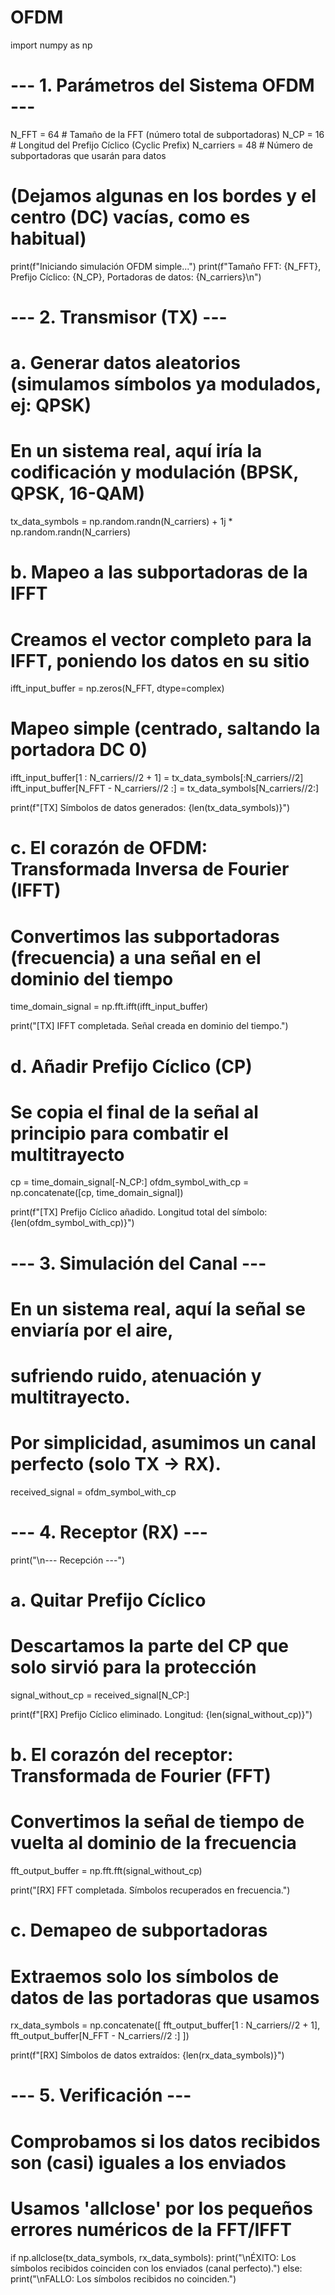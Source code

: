 # OFDM

import numpy as np

# --- 1. Parámetros del Sistema OFDM ---
N_FFT = 64         # Tamaño de la FFT (número total de subportadoras)
N_CP = 16          # Longitud del Prefijo Cíclico (Cyclic Prefix)
N_carriers = 48    # Número de subportadoras que usarán para datos
# (Dejamos algunas en los bordes y el centro (DC) vacías, como es habitual)

print(f"Iniciando simulación OFDM simple...")
print(f"Tamaño FFT: {N_FFT}, Prefijo Cíclico: {N_CP}, Portadoras de datos: {N_carriers}\n")

# --- 2. Transmisor (TX) ---

# a. Generar datos aleatorios (simulamos símbolos ya modulados, ej: QPSK)
# En un sistema real, aquí iría la codificación y modulación (BPSK, QPSK, 16-QAM)
tx_data_symbols = np.random.randn(N_carriers) + 1j * np.random.randn(N_carriers)

# b. Mapeo a las subportadoras de la IFFT
# Creamos el vector completo para la IFFT, poniendo los datos en su sitio
ifft_input_buffer = np.zeros(N_FFT, dtype=complex)

# Mapeo simple (centrado, saltando la portadora DC 0)
ifft_input_buffer[1 : N_carriers//2 + 1] = tx_data_symbols[:N_carriers//2]
ifft_input_buffer[N_FFT - N_carriers//2 :] = tx_data_symbols[N_carriers//2:]

print(f"[TX] Símbolos de datos generados: {len(tx_data_symbols)}")

# c. El corazón de OFDM: Transformada Inversa de Fourier (IFFT)
# Convertimos las subportadoras (frecuencia) a una señal en el dominio del tiempo
time_domain_signal = np.fft.ifft(ifft_input_buffer)

print("[TX] IFFT completada. Señal creada en dominio del tiempo.")

# d. Añadir Prefijo Cíclico (CP)
# Se copia el final de la señal al principio para combatir el multitrayecto
cp = time_domain_signal[-N_CP:]
ofdm_symbol_with_cp = np.concatenate([cp, time_domain_signal])

print(f"[TX] Prefijo Cíclico añadido. Longitud total del símbolo: {len(ofdm_symbol_with_cp)}")

# --- 3. Simulación del Canal ---
# En un sistema real, aquí la señal se enviaría por el aire,
# sufriendo ruido, atenuación y multitrayecto.
# Por simplicidad, asumimos un canal perfecto (solo TX -> RX).
received_signal = ofdm_symbol_with_cp

# --- 4. Receptor (RX) ---

print("\n--- Recepción ---")

# a. Quitar Prefijo Cíclico
# Descartamos la parte del CP que solo sirvió para la protección
signal_without_cp = received_signal[N_CP:]

print(f"[RX] Prefijo Cíclico eliminado. Longitud: {len(signal_without_cp)}")

# b. El corazón del receptor: Transformada de Fourier (FFT)
# Convertimos la señal de tiempo de vuelta al dominio de la frecuencia
fft_output_buffer = np.fft.fft(signal_without_cp)

print("[RX] FFT completada. Símbolos recuperados en frecuencia.")

# c. Demapeo de subportadoras
# Extraemos solo los símbolos de datos de las portadoras que usamos
rx_data_symbols = np.concatenate([
    fft_output_buffer[1 : N_carriers//2 + 1],
    fft_output_buffer[N_FFT - N_carriers//2 :]
])

print(f"[RX] Símbolos de datos extraídos: {len(rx_data_symbols)}")

# --- 5. Verificación ---
# Comprobamos si los datos recibidos son (casi) iguales a los enviados
# Usamos 'allclose' por los pequeños errores numéricos de la FFT/IFFT
if np.allclose(tx_data_symbols, rx_data_symbols):
    print("\nÉXITO: Los símbolos recibidos coinciden con los enviados (canal perfecto).")
else:
    print("\nFALLO: Los símbolos recibidos no coinciden.")
